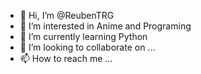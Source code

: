 - 👋 Hi, I’m @ReubenTRG
- 👀 I’m interested in Anime and Programing
- 🌱 I’m currently learning Python
- 💞️ I’m looking to collaborate on ...
- 📫 How to reach me ...

<!---
ReubenTRG/ReubenTRG is a ✨ special ✨ repository because its `README.md` (this file) appears on your GitHub profile.
You can click the Preview link to take a look at your changes.
--->
